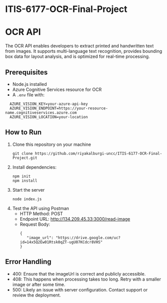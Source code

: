 # ITIS-6177-OCR-Final-Project

# OCR API

The OCR API enables developers to extract printed and handwritten text from images. It supports multi-language text recognition, provides bounding box data for layout analysis, and is optimized for real-time processing.

## Prerequisites
- Node.js installed
- Azure Cognitive Services resource for OCR
- A `.env` file with:
```
  AZURE_VISION_KEY=your-azure-api-key
  AZURE_VISION_ENDPOINT=https://your-resource-name.cognitiveservices.azure.com
  AZURE_VISION_LOCATION=your-location
```
## How to Run
1. Clone this repository on your machine
   ```
   git clone https://github.com/riyakalburgi-uncc/ITIS-6177-OCR-Final-Project.git
   ``` 
2. Install dependencies:
   ```
   npm init
   npm install
   ```
3. Start the server
   ```
   node index.js
   ```
4. Test the API using Postman
   - HTTP Method: POST
   - Endpoint URL: http://134.209.45.33:3000/read-image
   - Request Body:
     ```
     {
        "image_url": "https://drive.google.com/uc?id=14x5Q2Ew01Rtsk0qZT-ugU07KCdcr8VHS"
     }
     ```
## Error Handling
-	400: Ensure that the imageUrl is correct and publicly accessible.
-	408: This happens when processing takes too long. Retry with a smaller image or after some time.
-	500: Likely an issue with server configuration. Contact support or review the deployment.
